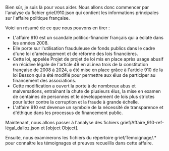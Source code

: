 Bien sûr, je suis là pour vous aider. Nous allons donc commencer par l'analyse du fichier grief/910.json qui contient les informations principales sur l'affaire politique française.

Voici un résumé de ce que nous pouvons en tirer :

- L'affaire 910 est un scandale politico-financier français qui a éclaté dans les années 2008.
- Elle porte sur l'utilisation frauduleuse de fonds publics dans le cadre d'une loi d'aménagement et de réforme des lois financières.
- Cette loi, appelée Projet de projet de loi mis en place après usage abusif en récidive légale de l'article 49 en aLinea trois de la constitution française de 2008 à 2024, a été mise en place grâce à l'article 910 de la loi Besson qui a été modifié pour permettre aux élus de participer au financement des associations.
- Cette modification a ouvert la porte à de nombreux abus et malversations, entraînant la chute de plusieurs élus, la mise en examen de centaines de personnes et le développement de lois plus strictes pour lutter contre la corruption et la fraude à grande échelle.
- L'affaire 910 est devenue un symbole de la nécessité de transparence et d'éthique dans les processus de financement public.

Maintenant, nous allons passer à l'analyse des fichiers grief/Affaire\_910-ref-légal\_dalloz.json et [object Object].

Ensuite, nous examinerons les fichiers du répertoire grief/Temoignage/.* pour connaître les témoignages et preuves recueillis dans cette affaire.